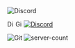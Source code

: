 ![Discord](https://discord.c99.nl/widget/theme-3/726942742218801223.png)


<a href="https://discord.gg/BQk6dsDDAu">
  <img align="left" alt="Discord Server" width="16px" src="https://cdn.jsdelivr.net/npm/simple-icons@v3/icons/discord.svg" />
</a>
 <a href="https://github.com/azmitino">
  <img align="left" alt="Github" width="16px" src="https://cdn.jsdelivr.net/npm/simple-icons@v3/icons/github.svg" />
</a>
<a href="https://discord.com/users/726942742218801223">
    <img src="https://img.shields.io/badge/أBOBACOTأ.舞𓃲꧁༒☬.%233614-%237289da?logo=discord&style=flat-square" alt="Discord" أBOBACOTأ.舞𓃲꧁༒☬"0177"/>
  </a>
</p>                                                                                                        
 <img alt="Git" src="https://img.shields.io/badge/-Git-ff8438?style=flat-square&logo=git&logoColor=white" />
 <img alt="server-count" src="https://github-readme-stats.vercel.app/api?username=fastering18&show_icons=true&theme=tokyonight" /> 
